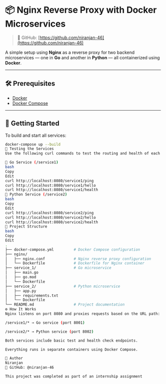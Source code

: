 # 📦 Nginx Reverse Proxy with Docker Microservices

> 🔗 GitHub: [https://github.com/niranjan-46](https://github.com/niranjan-46)


A simple setup using **Nginx** as a reverse proxy for two backend microservices — one in **Go** and another in **Python** — all containerized using **Docker**.

---

## 🛠 Prerequisites

- [Docker](https://docs.docker.com/get-docker/)
- [Docker Compose](https://docs.docker.com/compose/install/)

---

## 🚀 Getting Started

To build and start all services:

```bash
docker-compose up --build
🧪 Testing the Services
Use the following curl commands to test the routing and health of each service.

🔹 Go Service (/service1)
bash
Copy
Edit
curl http://localhost:8080/service1/ping
curl http://localhost:8080/service1/hello
curl http://localhost:8080/service1/health
🔹 Python Service (/service2)
bash
Copy
Edit
curl http://localhost:8080/service2/ping
curl http://localhost:8080/service2/hello
curl http://localhost:8080/service2/health
📁 Project Structure
bash
Copy
Edit
.
├── docker-compose.yml         # Docker Compose configuration
├── nginx/
│   ├── nginx.conf             # Nginx reverse proxy configuration
│   └── Dockerfile             # Dockerfile for Nginx container
├── service_1/                 # Go microservice
│   ├── main.go
│   ├── go.mod
│   └── Dockerfile
├── service_2/                 # Python microservice
│   ├── app.py
│   ├── requirements.txt
│   └── Dockerfile
└── README.md                  # Project documentation
⚙️ How It Works
Nginx listens on port 8080 and proxies requests based on the URL path:

/service1/* → Go service (port 8001)

/service2/* → Python service (port 8002)

Both services include basic test and health check endpoints.

Everything runs in separate containers using Docker Compose.

👤 Author
Niranjan
🔗 GitHub: @niranjan-46

This project was completed as part of an internship assignment
